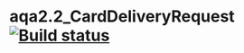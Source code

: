 # aqa2.2_CardDeliveryRequest [![Build status](https://ci.appveyor.com/api/projects/status/emwxyk1u5hyjo7rp?svg=true)](https://ci.appveyor.com/project/MarinaSev/aqa2-2-carddeliveryrequest)
